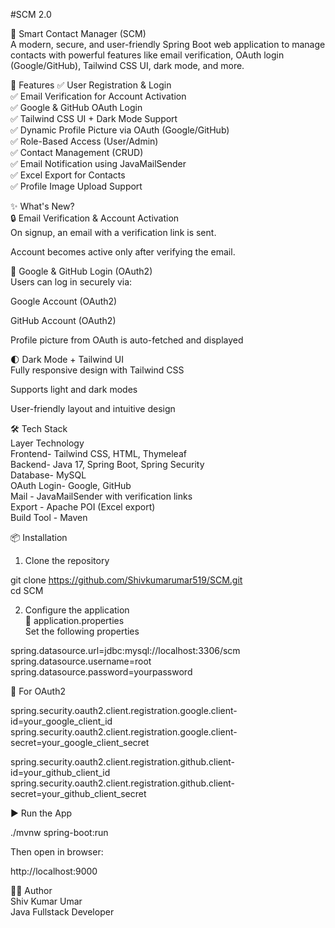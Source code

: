 #SCM 2.0

💼 Smart Contact Manager (SCM)<br>
A modern, secure, and user-friendly Spring Boot web application to manage contacts with powerful features like email verification, OAuth login (Google/GitHub), Tailwind CSS UI, dark mode, and more.

🚀 Features
✅ User Registration & Login<br>
✅ Email Verification for Account Activation<br>
✅ Google & GitHub OAuth Login<br>
✅ Tailwind CSS UI + Dark Mode Support<br>
✅ Dynamic Profile Picture via OAuth (Google/GitHub)<br>
✅ Role-Based Access (User/Admin)<br>
✅ Contact Management (CRUD)<br>
✅ Email Notification using JavaMailSender<br>
✅ Excel Export for Contacts<br>
✅ Profile Image Upload Support<br>

✨ What's New?<br>
🔒 Email Verification & Account Activation<br>
On signup, an email with a verification link is sent.<br>

Account becomes active only after verifying the email.<br>

🔐 Google & GitHub Login (OAuth2)<br>
Users can log in securely via:

Google Account (OAuth2)

GitHub Account (OAuth2)

Profile picture from OAuth is auto-fetched and displayed

🌓 Dark Mode + Tailwind UI<br>
Fully responsive design with Tailwind CSS

Supports light and dark modes

User-friendly layout and intuitive design

🛠 Tech Stack<br>
Layer	Technology<br>
Frontend-	Tailwind CSS, HTML, Thymeleaf<br>
Backend-	Java 17, Spring Boot, Spring Security<br>
Database-	MySQL<br>
OAuth Login-	Google, GitHub<br>
Mail -	JavaMailSender with verification links<br>
Export -	Apache POI (Excel export)<br>
Build Tool -	Maven<br>

📦 Installation<br>
1. Clone the repository

git clone https://github.com/Shivkumarumar519/SCM.git<br>
cd SCM

2. Configure the application<br>
🔐 application.properties <br>
Set the following properties <br>

spring.datasource.url=jdbc:mysql://localhost:3306/scm<br>
spring.datasource.username=root<br>
spring.datasource.password=yourpassword

🔐 For OAuth2

spring.security.oauth2.client.registration.google.client-id=your_google_client_id<br>
spring.security.oauth2.client.registration.google.client-secret=your_google_client_secret

spring.security.oauth2.client.registration.github.client-id=your_github_client_id<br>
spring.security.oauth2.client.registration.github.client-secret=your_github_client_secret


▶️ Run the App

./mvnw spring-boot:run

Then open in browser:

http://localhost:9000


👨‍💻 Author<br>
Shiv Kumar Umar<br>
Java Fullstack Developer<br>

